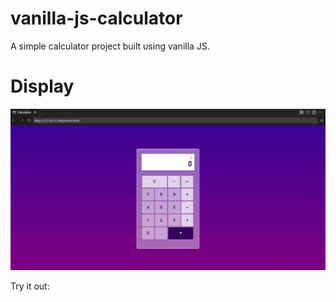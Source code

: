 # vanilla-js-calculator
A simple calculator project built using vanilla JS.

# Display
![user-interface](images/ui.png)

Try it out: 
